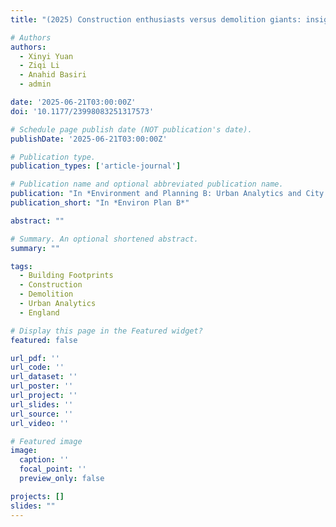 ```yaml
---
title: "(2025) Construction enthusiasts versus demolition giants: insights from building footprint data in England. Environment and Planning B: Urban Analytics and City Science"

# Authors
authors:
  - Xinyi Yuan
  - Ziqi Li
  - Anahid Basiri
  - admin

date: '2025-06-21T03:00:00Z'
doi: '10.1177/23998083251317573'

# Schedule page publish date (NOT publication's date).
publishDate: '2025-06-21T03:00:00Z'

# Publication type.
publication_types: ['article-journal']

# Publication name and optional abbreviated publication name.
publication: "In *Environment and Planning B: Urban Analytics and City Science*"
publication_short: "In *Environ Plan B*"

abstract: ""

# Summary. An optional shortened abstract.
summary: ""

tags:
  - Building Footprints
  - Construction
  - Demolition
  - Urban Analytics
  - England

# Display this page in the Featured widget?
featured: false

url_pdf: ''
url_code: ''
url_dataset: ''
url_poster: ''
url_project: ''
url_slides: ''
url_source: ''
url_video: ''

# Featured image
image:
  caption: ''
  focal_point: ''
  preview_only: false

projects: []
slides: ""
---
```

